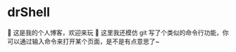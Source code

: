# drShell
:watermelon: 这是我的个人博客，欢迎来玩 :watermelon:
这里我还模仿 git 写了个类似的命令行功能，你可以通过输入命令来打开某个页面，是不是有点意思了~

